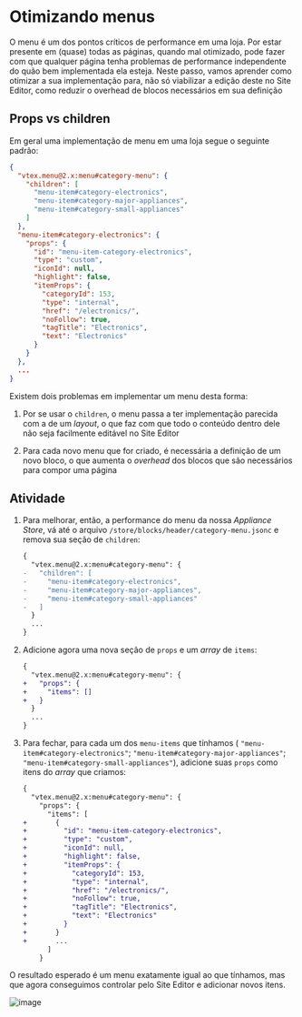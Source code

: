 # Otimizando menus

O menu é um dos pontos críticos de performance em uma loja. Por estar presente em (quase) todas as páginas, quando mal otimizado, pode fazer com que qualquer página tenha problemas de performance independente do quão bem implementada ela esteja. Neste passo, vamos aprender como otimizar a sua implementação para, não só viabilizar a edição deste no Site Editor, como reduzir o overhead de blocos necessários em sua definição

## Props vs children

Em geral uma implementação de menu em uma loja segue o seguinte padrão: 

```json
{
  "vtex.menu@2.x:menu#category-menu": {
    "children": [
      "menu-item#category-electronics",
      "menu-item#category-major-appliances",
      "menu-item#category-small-appliances"
    ]
  },
  "menu-item#category-electronics": {
    "props": {
      "id": "menu-item-category-electronics",
      "type": "custom",
      "iconId": null,
      "highlight": false,
      "itemProps": {
        "categoryId": 153,
        "type": "internal",
        "href": "/electronics/",
        "noFollow": true,
        "tagTitle": "Electronics",
        "text": "Electronics"
      }
    }
  },
  ...
}
```

Existem dois problemas em implementar um menu desta forma: 

1. Por se usar o `children`, o menu passa a ter implementação parecida com a de um _layout_, o que faz com que todo o conteúdo dentro dele não seja facilmente editável no Site Editor

2. Para cada novo menu que for criado, é necessária a definição de um novo bloco, o que aumenta o _overhead_ dos blocos que são necessários para compor uma página

## Atividade

1. Para melhorar, então, a performance do menu da nossa *Appliance Store*, vá até o arquivo `/store/blocks/header/category-menu.jsonc` e remova sua seção de `children`: 

    ```diff
    {
      "vtex.menu@2.x:menu#category-menu": {
    -   "children": [
    -     "menu-item#category-electronics",
    -     "menu-item#category-major-appliances",
    -     "menu-item#category-small-appliances"
    -   ]
      }
      ...
    }
    ```

2. Adicione agora uma nova seção de `props` e um _array_ de `items`: 

    ```diff
    {
      "vtex.menu@2.x:menu#category-menu": {
    +   "props": {
    +     "items": []
    +   }
      }
      ...
    }
    ```

3. Para fechar, para cada um dos `menu-items` que tínhamos  ( `"menu-item#category-electronics"`; `"menu-item#category-major-appliances"`; `"menu-item#category-small-appliances"`), adicione suas `props` como itens do _array_ que criamos: 

    ```diff
    {
      "vtex.menu@2.x:menu#category-menu": {
        "props": {
          "items": [
    +       {
    +         "id": "menu-item-category-electronics",
    +         "type": "custom",
    +         "iconId": null,
    +         "highlight": false,
    +         "itemProps": {
    +           "categoryId": 153,
    +           "type": "internal",
    +           "href": "/electronics/",
    +           "noFollow": true,
    +           "tagTitle": "Electronics",
    +           "text": "Electronics"
    +         }
    +       }
    +       ...
          ]
        }
    ```

O resultado esperado é um menu exatamente igual ao que tínhamos, mas que agora conseguimos controlar pelo Site Editor e adicionar novos itens. 

![image](https://user-images.githubusercontent.com/18701182/93832191-53638800-fc4b-11ea-9b51-b2ba59ebdb47.png)
